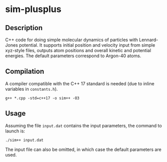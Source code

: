# sim-plusplus

## Description

C++ code for doing simple molecular dynamics of particles with Lennard-Jones potential.
It supports initial position and velocity input from simple xyz-style files, outputs atom positions and overall kinetic and potential energies.
The default parameters correspond to Argon-40 atoms.

## Compilation

A compiler compatible with the C++ 17 standard is needed (due to inline variables in `constants.h`).

```
g++ *.cpp -std=c++17 -o sim++ -O3
```

## Usage

Assuming the file `input.dat` contains the input parameters, the command to launch is:

```
./sim++ input.dat
```

The input file can also be omitted, in which case the default parameters are used.